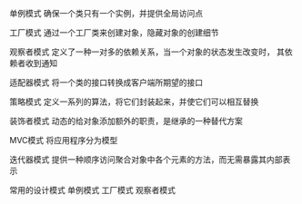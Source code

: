 

单例模式
确保一个类只有一个实例，并提供全局访问点

工厂模式
通过一个工厂类来创建对象，隐藏对象的创建细节

观察者模式
定义了一种一对多的依赖关系，当一个对象的状态发生改变时，
其依赖者收到通知

适配器模式
将一个类的接口转换成客户端所期望的接口

策略模式
定义一系列的算法，将它们封装起来，并使它们可以相互替换

装饰者模式
动态的给对象添加额外的职责，是继承的一种替代方案

MVC模式
将应用程序分为模型

迭代器模式
提供一种顺序访问聚合对象中各个元素的方法，而无需暴露其内部表示

常用的设计模式
单例模式
工厂模式
观察者模式


